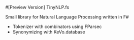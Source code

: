 #[Preview Version] TinyNLP.fs

Small library for Natural Language Processing written in F#

- Tokenizer with combinators using FParsec
- Synonymizing with KeVo.database